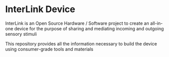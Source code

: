 # InterLink Device

InterLink is an Open Source Hardware / Software project to create an all-in-one device for the purpose of sharing and mediating incoming and outgoing sensory stimuli

This repository provides all the information necessary to build the device using consumer-grade tools and materials
